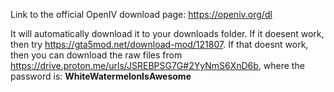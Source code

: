 Link to the official OpenIV download page: https://openiv.org/dl

It will automatically download it to your downloads folder. 
If it doesent work, then try https://gta5mod.net/download-mod/121807. 
If that doesnt work, then you can download the raw files from
https://drive.proton.me/urls/JSREBPSG7G#2YyNmS6XnD6b,
where the password is: **WhiteWatermelonIsAwesome**
